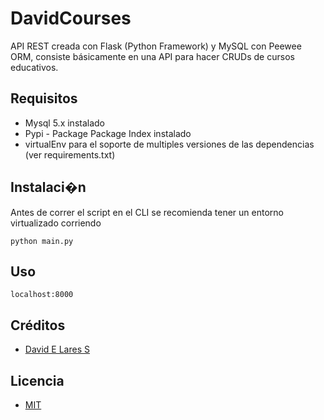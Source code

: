 # DavidCourses

API REST creada con Flask (Python Framework) y MySQL con Peewee ORM, consiste básicamente en una API para hacer CRUDs de cursos educativos.

## Requisitos

- Mysql 5.x instalado
- Pypi - Package Package Index instalado
- virtualEnv para el soporte de multiples versiones de las dependencias (ver requirements.txt)

## Instalaci�n

Antes de correr el script en el CLI se recomienda tener un entorno virtualizado corriendo

```
python main.py
```

## Uso

```
localhost:8000
```

## Créditos
- [David E Lares S](https://twitter.com/@davidlares3)

## Licencia

- [MIT](https://opensource.org/licenses/MIT)
